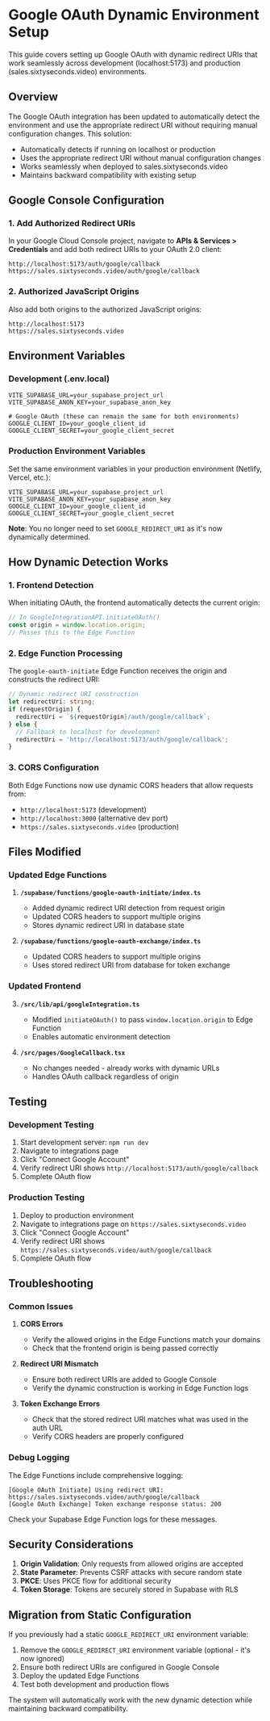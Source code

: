 # Google OAuth Dynamic Environment Setup

This guide covers setting up Google OAuth with dynamic redirect URIs that work seamlessly across development (localhost:5173) and production (sales.sixtyseconds.video) environments.

## Overview

The Google OAuth integration has been updated to automatically detect the environment and use the appropriate redirect URI without requiring manual configuration changes. This solution:

- Automatically detects if running on localhost or production
- Uses the appropriate redirect URI without manual configuration changes  
- Works seamlessly when deployed to sales.sixtyseconds.video
- Maintains backward compatibility with existing setup

## Google Console Configuration

### 1. Add Authorized Redirect URIs

In your Google Cloud Console project, navigate to **APIs & Services > Credentials** and add both redirect URIs to your OAuth 2.0 client:

```
http://localhost:5173/auth/google/callback
https://sales.sixtyseconds.video/auth/google/callback
```

### 2. Authorized JavaScript Origins

Also add both origins to the authorized JavaScript origins:

```
http://localhost:5173
https://sales.sixtyseconds.video
```

## Environment Variables

### Development (.env.local)

```env
VITE_SUPABASE_URL=your_supabase_project_url
VITE_SUPABASE_ANON_KEY=your_supabase_anon_key

# Google OAuth (these can remain the same for both environments)
GOOGLE_CLIENT_ID=your_google_client_id
GOOGLE_CLIENT_SECRET=your_google_client_secret
```

### Production Environment Variables

Set the same environment variables in your production environment (Netlify, Vercel, etc.):

```env
VITE_SUPABASE_URL=your_supabase_project_url
VITE_SUPABASE_ANON_KEY=your_supabase_anon_key
GOOGLE_CLIENT_ID=your_google_client_id
GOOGLE_CLIENT_SECRET=your_google_client_secret
```

**Note**: You no longer need to set `GOOGLE_REDIRECT_URI` as it's now dynamically determined.

## How Dynamic Detection Works

### 1. Frontend Detection

When initiating OAuth, the frontend automatically detects the current origin:

```typescript
// In GoogleIntegrationAPI.initiateOAuth()
const origin = window.location.origin;
// Passes this to the Edge Function
```

### 2. Edge Function Processing

The `google-oauth-initiate` Edge Function receives the origin and constructs the redirect URI:

```typescript
// Dynamic redirect URI construction
let redirectUri: string;
if (requestOrigin) {
  redirectUri = `${requestOrigin}/auth/google/callback`;
} else {
  // Fallback to localhost for development
  redirectUri = 'http://localhost:5173/auth/google/callback';
}
```

### 3. CORS Configuration

Both Edge Functions now use dynamic CORS headers that allow requests from:
- `http://localhost:5173` (development)
- `http://localhost:3000` (alternative dev port)
- `https://sales.sixtyseconds.video` (production)

## Files Modified

### Updated Edge Functions

1. **`/supabase/functions/google-oauth-initiate/index.ts`**
   - Added dynamic redirect URI detection from request origin
   - Updated CORS headers to support multiple origins
   - Stores dynamic redirect URI in database state

2. **`/supabase/functions/google-oauth-exchange/index.ts`**  
   - Updated CORS headers to support multiple origins
   - Uses stored redirect URI from database for token exchange

### Updated Frontend

3. **`/src/lib/api/googleIntegration.ts`**
   - Modified `initiateOAuth()` to pass `window.location.origin` to Edge Function
   - Enables automatic environment detection

4. **`/src/pages/GoogleCallback.tsx`**
   - No changes needed - already works with dynamic URLs
   - Handles OAuth callback regardless of origin

## Testing

### Development Testing

1. Start development server: `npm run dev`
2. Navigate to integrations page
3. Click "Connect Google Account" 
4. Verify redirect URI shows `http://localhost:5173/auth/google/callback`
5. Complete OAuth flow

### Production Testing

1. Deploy to production environment
2. Navigate to integrations page on `https://sales.sixtyseconds.video`
3. Click "Connect Google Account"
4. Verify redirect URI shows `https://sales.sixtyseconds.video/auth/google/callback`
5. Complete OAuth flow

## Troubleshooting

### Common Issues

1. **CORS Errors**
   - Verify the allowed origins in the Edge Functions match your domains
   - Check that the frontend origin is being passed correctly

2. **Redirect URI Mismatch**
   - Ensure both redirect URIs are added to Google Console
   - Verify the dynamic construction is working in Edge Function logs

3. **Token Exchange Errors**
   - Check that the stored redirect URI matches what was used in the auth URL
   - Verify CORS headers are properly configured

### Debug Logging

The Edge Functions include comprehensive logging:

```
[Google OAuth Initiate] Using redirect URI: https://sales.sixtyseconds.video/auth/google/callback
[Google OAuth Exchange] Token exchange response status: 200
```

Check your Supabase Edge Function logs for these messages.

## Security Considerations

1. **Origin Validation**: Only requests from allowed origins are accepted
2. **State Parameter**: Prevents CSRF attacks with secure random state
3. **PKCE**: Uses PKCE flow for additional security
4. **Token Storage**: Tokens are securely stored in Supabase with RLS

## Migration from Static Configuration

If you previously had a static `GOOGLE_REDIRECT_URI` environment variable:

1. Remove the `GOOGLE_REDIRECT_URI` environment variable (optional - it's now ignored)
2. Ensure both redirect URIs are configured in Google Console
3. Deploy the updated Edge Functions
4. Test both development and production flows

The system will automatically work with the new dynamic detection while maintaining backward compatibility.